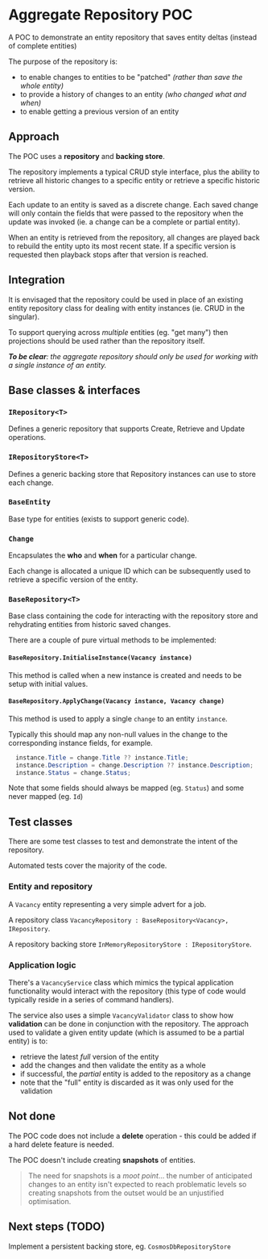 # Aggregate Repository POC

A POC to demonstrate an entity repository that saves entity deltas (instead of complete entities)

The purpose of the repository is:

* to enable changes to entities to be "patched" *(rather than save the whole entity)*
* to provide a history of changes to an entity *(who changed what and when)*
* to enable getting a previous version of an entity

## Approach

The POC uses a **repository** and **backing store**.

The repository implements a typical CRUD style interface, plus the ability to retrieve all historic changes to a specific entity or retrieve a specific historic version.

Each update to an entity is saved as a discrete change. Each saved change will only contain the fields that were passed to the repository when the update was invoked (ie. a change can be a complete or partial entity).

When an entity is retrieved from the repository, all changes are played back to rebuild the entity upto its most recent state. If a specific version is requested then playback stops after that version is reached.

## Integration

It is envisaged that the repository could be used in place of an existing entity repository class for dealing with entity instances (ie. CRUD in the singular).

To support querying across *multiple* entities (eg. "get many") then projections should be used rather than the repository itself.

***To be clear**: the aggregate repository should only be used for working with a single instance of an entity.*

## Base classes & interfaces

### `IRepository<T>`

Defines a generic repository that supports Create, Retrieve and Update operations.

### `IRepositoryStore<T>`

Defines a generic backing store that Repository instances can use to store each change.

### `BaseEntity`

Base type for entities (exists to support generic code).

### `Change`

Encapsulates the **who** and **when** for a particular change.

Each change is allocated a unique ID which can be subsequently used to retrieve a specific version of the entity.

### `BaseRepository<T>`

Base class containing the code for interacting with the repository store and rehydrating entities from historic saved changes.

There are a couple of pure virtual methods to be implemented:

#### `BaseRepository.InitialiseInstance(Vacancy instance)`

This method is called when a new instance is created and needs to be setup with initial values.

#### `BaseRepository.ApplyChange(Vacancy instance, Vacancy change)`

This method is used to apply a single `change` to an entity `instance`.

Typically this should map any non-null values in the change to the corresponding instance fields, for example.

```csharp
  instance.Title = change.Title ?? instance.Title;
  instance.Description = change.Description ?? instance.Description;
  instance.Status = change.Status;
```

Note that some fields should always be mapped (eg. `Status`) and some never mapped (eg. `Id`)

## Test classes

There are some test classes to test and demonstrate the intent of the repository.

Automated tests cover the majority of the code.

### Entity and repository

A `Vacancy` entity representing a very simple advert for a job.

A repository class `VacancyRepository : BaseRepository<Vacancy>, IRepository`.

A repository backing store `InMemoryRepositoryStore : IRepositoryStore`.

### Application logic

There's a `VacancyService` class which mimics the typical application functionality would interact with the repository (this type of code would typically reside in a series of command handlers).

The service also uses a simple `VacancyValidator` class to show how **validation** can be done in conjunction with the repository. The approach used to validate a given entity update (which is assumed to be a partial entity) is to:

* retrieve the latest *full* version of the entity
* add the changes and then validate the entity as a whole
* if successful, the *partial* entity is added to the repository as a change
* note that the "full" entity is discarded as it was only used for the validation

## Not done

The POC code does not include a **delete** operation - this could be added if a hard delete feature is needed.

The POC doesn't include creating **snapshots** of entities.

> The need for snapshots is a *moot point*... the number of anticipated changes to an entity isn't expected to reach problematic levels so creating snapshots from the outset would be an unjustified optimisation.

## Next steps (TODO)

Implement a persistent backing store, eg. `CosmosDbRepositoryStore`
